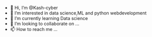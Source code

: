 - 👋 Hi, I’m @Kash-cyber
- 👀 I’m interested in data science,ML and python webdevelopment
- 🌱 I’m currently learning Data science 
- 💞️ I’m looking to collaborate on ...
- 📫 How to reach me ...

<!---
Kash-cyber/Kash-cyber is a ✨ special ✨ repository because its `README.md` (this file) appears on your GitHub profile.
You can click the Preview link to take a look at your changes.
--->
